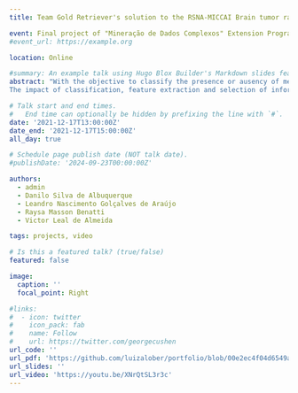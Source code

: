 ```yaml
---
title: Team Gold Retriever's solution to the RSNA-MICCAI Brain tumor radiogenomic classification competition @Kaggle

event: Final project of "Mineração de Dados Complexos" Extension Program - Unicamp
#event_url: https://example.org

location: Online

#summary: An example talk using Hugo Blox Builder's Markdown slides feature.
abstract: "With the objective to classify the presence or ausency of metilation of an enzyme known as MGMT through mRI imaging, this work was developed using multiple neural network techniques to obtain insights on this feature.
The impact of classification, feature extraction and selection of information-rich brain areas by the network was studied, with results analysed through binary classification metrics."

# Talk start and end times.
#   End time can optionally be hidden by prefixing the line with `#`.
date: '2021-12-17T13:00:00Z'
date_end: '2021-12-17T15:00:00Z'
all_day: true

# Schedule page publish date (NOT talk date).
#publishDate: '2024-09-23T00:00:00Z'

authors:
  - admin
  - Danilo Silva de Albuquerque
  - Leandro Nascimento Golçalves de Araújo
  - Raysa Masson Benatti
  - Victor Leal de Almeida

tags: projects, video

# Is this a featured talk? (true/false)
featured: false

image:
  caption: ''
  focal_point: Right

#links:
#  - icon: twitter
#    icon_pack: fab
#    name: Follow
#    url: https://twitter.com/georgecushen
url_code: ''
url_pdf: 'https://github.com/luizalober/portfolio/blob/00e2ec4f04d6549a043c24d7683346baed9a8d18/static/uploads/MDC-INF619-Trabalho_Final-Time_Gold_Retriever.pdf'
url_slides: ''
url_video: 'https://youtu.be/XNrQtSL3r3c'
---
```

